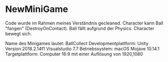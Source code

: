 # NewMiniGame

Code wurde im Rahmen meines Verständnis gecleaned.
Character kann Ball "fangen" (DestroyOnContact).
Ball fällt aufgrund der Physics.
Character bewegt sich.

Name des Minigames lautet: BallCollect
Developmentplattform: Unity Version 2018.2.14f1 
Visualstudio 7.7 
Betriebssystem: macOS Mojave 10.14.1
Targetplattform: Computer 16:9 mit einer Auflösung von 1920,1080 
